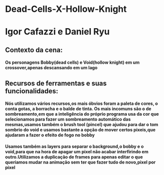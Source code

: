 # Dead-Cells-X-Hollow-Knight
<h1>Igor Cafazzi e Daniel Ryu</h1>

<h2>Contexto da cena:</h2>
<h4>Os personagens Bobby(dead cells) e Void(hollow knight) em um crossover,apenas descansando em um lago</h4>

<h2>Recursos de ferramentas e suas funcionalidades:</h2>
<h4>Nós utilizamos vários recursos,os mais óbvios foram a paleta de cores, o conta gotas, a borracha e o balde de tinta. Os mais incomuns são o de sombreamento,em que a inteligência do próprio programa usa da cor que selecionamos para fazer um sombreamento automático das mesmas,usamos também o brush tool (pincel) que ajudou para dar o tom sombrio do void e usamos bastante a opção de mover certos pixeis,que ajudaram a fazer o efeito de fogo no bobby</h4>

<h4>Usamos também as layers para separar o background,o bobby e o void,para que na hora de apagar um pixel não acabar interfirindo em outro.Utilizamos a duplicação de frames para apenas editar o que queriamos mudar na animação sem ter que fazer tudo de novo,pixel por pixel</h4>
